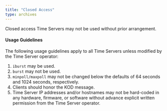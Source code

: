 ```yaml
---
title: "Closed Access"
type: archives
---
```


Closed access Time Servers may not be used without prior arrangement.

#### Usage Guidelines

 The following usage guidelines apply to all Time Servers unless modified by the Time Server operator:

1. `iburst` may be used.
2. `burst` may not be used.
3. `minpoll/maxpoll` may not be changed below the defaults of 64 seconds and 1024 seconds, respectively.
4. Clients should honor the KOD message.
5. Time Server IP addresses and/or hostnames may not be hard-coded in any hardware, firmware, or software without advance explicit written permission from the Time Server operator.